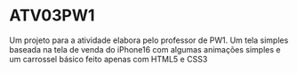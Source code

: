 # ATV03PW1

Um projeto para a atividade elabora pelo professor de PW1.
Um tela simples baseada na tela de venda do iPhone16 com algumas animações simples e um carrossel básico feito 
apenas com HTML5 e CSS3
